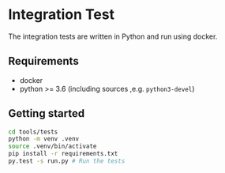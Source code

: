 # Integration Test

The integration tests are written in Python and run using docker.

## Requirements

- docker
- python >= 3.6 (including sources ,e.g. `python3-devel`)

## Getting started

```bash
cd tools/tests
python -m venv .venv
source .venv/bin/activate
pip install -r requirements.txt
py.test -s run.py # Run the tests
```
